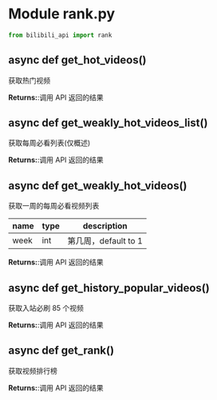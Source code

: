 # Module rank.py

```python
from bilibili_api import rank
```

## async def get_hot_videos()

获取热门视频

**Returns:**:调用 API 返回的结果

## async def get_weakly_hot_videos_list()

获取每周必看列表(仅概述)

**Returns:**:调用 API 返回的结果

## async def get_weakly_hot_videos()

获取一周的每周必看视频列表

| name | type | description |
| ---- | ---- | ----------- |
| week | int | 第几周，default to 1 |

**Returns:**:调用 API 返回的结果

## async def get_history_popular_videos()

获取入站必刷 85 个视频

**Returns:**:调用 API 返回的结果

## async def get_rank()

获取视频排行榜

**Returns:**:调用 API 返回的结果
